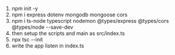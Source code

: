 1. npm init -y
2. npm i express dotenv mongodb mongoose cors
3. npm i ts-node typescript nodemon @types/express @types/cors @types/node --save-dev
4. then setup the scripts and main as src/index.ts
5. npx tsc --init
6. write the app listen in index.ts